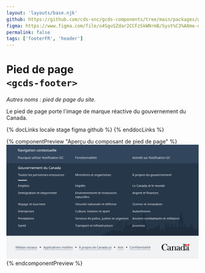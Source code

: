 ```yaml
---
layout: 'layouts/base.njk'
github: https://github.com/cds-snc/gcds-components/tree/main/packages/web/src/components/gcds-footer
figma: https://www.figma.com/file/o4SguSZdar2CCFzSkWNrmB/Syst%C3%A8me-de-design-GC?type=design&node-id=114-2996&mode=design&t=1DaL24vHpjRRfHHm-0
permalink: false
tags: ['footerFR', 'header']
---
```


# Pied de page <br>`<gcds-footer>`

_Autres noms : pied de page du site._

Le pied de page porte l'image de marque réactive du gouvernement du Canada.

{% docLinks locale stage figma github %}
{% enddocLinks %}

{% componentPreview "Aperçu du composant de pied de page" %}
<img src="/images/fr/components/example/example-footer-full-with-contextual-links.svg" alt="Un aperçu du composant de pied de page qui montre une boîte rectangulaire bleue foncée avec à l'intérieur 3 colonnes ayant 3 liens chacune. Sous cette boîte apparait une boîte rectangulaire grise avec à l'intérieur cinq liens séparés par des points et le logo du gouvernement du Canada."/>
{% endcomponentPreview %}
